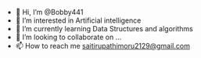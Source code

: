 - 👋 Hi, I’m @Bobby441
- 👀 I’m interested in Artificial intelligence 
- 🌱 I’m currently learning Data Structures and algorithms 
- 💞️ I’m looking to collaborate on ...
- 📫 How to reach me saitirupathimoru2129@gmail.com

<!---
Bobby441/Bobby441 is a ✨ special ✨ repository because its `README.md` (this file) appears on your GitHub profile.
You can click the Preview link to take a look at your changes.
--->

